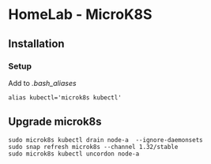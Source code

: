 # HomeLab - MicroK8S

## Installation

### Setup

Add to *.bash_aliases*
```
alias kubectl='microk8s kubectl'
```


## Upgrade microk8s
```
sudo microk8s kubectl drain node-a  --ignore-daemonsets
sudo snap refresh microk8s --channel 1.32/stable
sudo microk8s kubectl uncordon node-a
```
